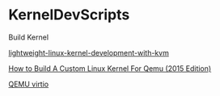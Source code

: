 # KernelDevScripts


Build Kernel

[lightweight-linux-kernel-development-with-kvm](https://blog.nelhage.com/2013/12/lightweight-linux-kernel-development-with-kvm/)


[How to Build A Custom Linux Kernel For Qemu (2015 Edition)](http://mgalgs.github.io/2015/05/16/how-to-build-a-custom-linux-kernel-for-qemu-2015-edition.html)




[QEMU virtio](http://nairobi-embedded.org/qemu_virtio.html)




